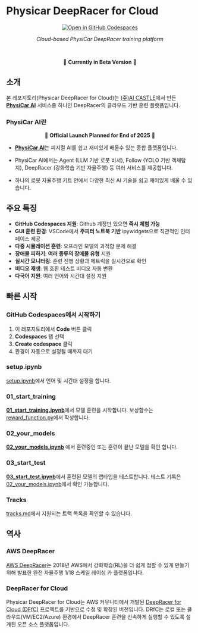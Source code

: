 # Physicar DeepRacer for Cloud


<div align="center">

[![Open in GitHub Codespaces](https://github.com/codespaces/badge.svg)](https://codespaces.new/physicar/physicar-deepracer-for-cloud?quickstart=1)

*Cloud-based PhysiCar DeepRacer training platform*

<br>

🚧 **Currently in Beta Version** 🚧

</div>

## 소개

본 레포지토리(Physicar DeepRacer for Cloud)는 [(주)AI CASTLE](https://aicastle.com)에서 만든 [**PhysiCar AI**](https://physicar.ai) 서비스중 하나인 DeepRacer의 클라우드 기반 훈련 플랫폼입니다.

### PhysiCar AI란

<div align="center">

🚀 **Official Launch Planned for End of 2025** 🚀

</div>

- [**PhysiCar AI**](https://physicar.ai)는 피지컬 AI를 쉽고 재미있게 배울수 있는 종합 플랫폼입니다.
    
- PhysiCar AI에서는 Agent (LLM 기반 로봇 비서), Follow (YOLO 기반 객체탐지), DeepRacer (강화학습 기반 자율주행) 등 여러 서비스를 제공합니다.
- 하나의 로봇 자율주행 키트 안에서 다양한 최신 AI 기술을 쉽고 재미있게 배울 수 있습니다.

## 주요 특징

- **GitHub Codespaces 지원**: Github 계정만 있으면 **즉시 체험 가능**
- **GUI 훈련 환경**: VSCode에서 **주피터 노트북 기반** ipywidgets으로 직관적인 인터페이스 제공
- **다중 시뮬레이션 훈련**: 오프라인 모델의 과적합 문제 해결
- **장애물 피하기**: **여러 종류의 장애물 유형** 지원
- **실시간 모니터링**: 훈련 진행 상황과 메트릭을 실시간으로 확인
- **비디오 재생**: 웹 호환 테스트 비디오 자동 변환
- **다국어 지원**: 여러 언어와 시간대 설정 지원


## 빠른 시작

### GitHub Codespaces에서 시작하기

1. 이 레포지토리에서 **Code** 버튼 클릭
2. **Codespaces** 탭 선택
3. **Create codespace** 클릭
4. 환경이 자동으로 설정될 때까지 대기

### setup.ipynb

[setup.ipynb](setup.ipynb)에서 언어 및 시간대 설정을 합니다.

### 01_start_training
[**01_start_training.ipynb**](01_start_training.ipynb)에서 모델 훈련을 시작합니다.
보상함수는 [reward_function.py](reward_function.py)에서 작성합니다.

### 02_your_models
[**02_your_models.ipynb**](02_your_models.ipynb) 에서 훈련중인 또는 훈련이 끝난 모델을 확인 합니다.

### 03_start_test
[**03_start_test.ipynb**](03_start_test.ipynb)에서 훈련된 모델의 랩타입을 테스트합니다. 테스트 기록은 [02_your_models.ipynb](02_your_models.ipynb)에서 확인 가능합니다.

### Tracks
[tracks.md](tracks.md)에서 지원되는 트랙 목록을 확인할 수 있습니다.



## 역사
### AWS DeepRacer
[AWS DeepRacer](https://aws.amazon.com/deepracer/)는 2018년 AWS에서 강화학습(RL)을 더 쉽게 접할 수 있게 만들기 위해 발표한 완전 자율주행 1/18 스케일 레이싱 카 플랫폼입니다.

### DeepRacer for Cloud
Physicar DeepRacer for Cloud는 AWS 커뮤니티에서 개발된 [DeepRacer for Cloud (DFfC)](https://github.com/aws-deepracer-community/deepracer-for-cloud) 프로젝트를 기반으로 수정 및 확장된 버전입니다. DRfC는 로컬 또는 클라우드(VM/EC2/Azure) 환경에서 DeepRacer 훈련을 신속하게 실행할 수 있도록 설계된 오픈 소스 플랫폼입니다.
